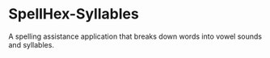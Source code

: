 # SpellHex-Syllables
 A spelling assistance application that breaks down words into vowel sounds and syllables.
